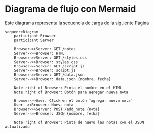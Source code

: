 # Diagrama de flujo con Mermaid

Este diagrama representa la secuencia de carga de la siguiente [Página](https://studies.cs.helsinki.fi/exampleapp/notes)


```mermaid
sequenceDiagram
    participant Browser
    participant Server

    Browser->>Server: GET /notes
    Server-->>Browser: HTML
    Browser->>Server: GET /styles.css
    Server-->>Browser: styles.css
    Browser->>Server: GET /script.js
    Server-->>Browser: script.js
    Browser->>Server: GET /data.json
    Server-->>Browser: data.json {nombre, fecha}

    Note right of Browser: Pinta el nombre en el HTML
    Note right of Browser: Botón para agregar nueva nota

    Browser->>User: Click en el botón "Agregar nueva nota"
    User-->>Browser: Nueva nota
    Browser->>Server: POST /add_note {nota}
    Server-->>Browser: JSON {nombre, fecha}

    Note right of Browser: Pinta de nuevo las notas con el JSON actualizado
